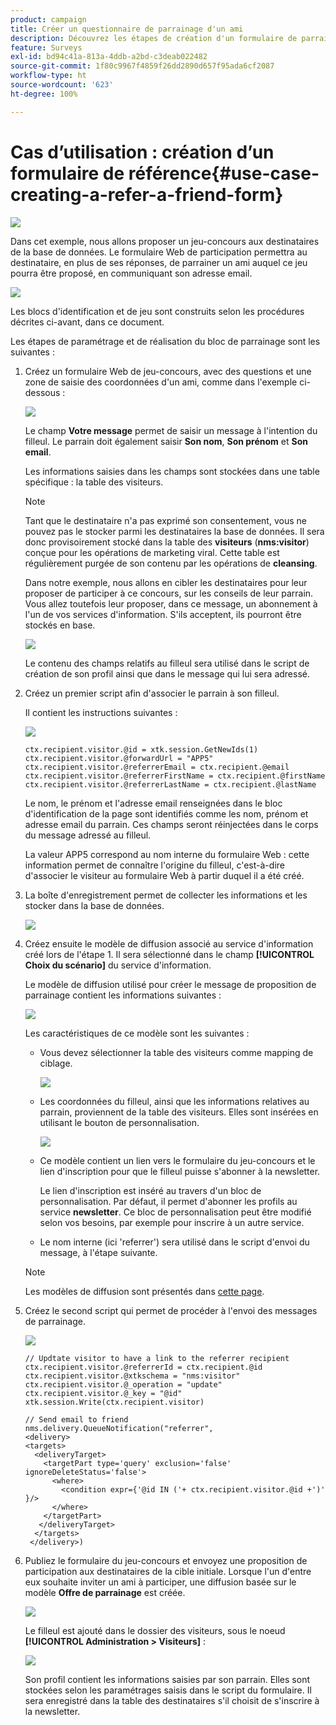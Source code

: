 ```yaml
---
product: campaign
title: Créer un questionnaire de parrainage d'un ami
description: Découvrez les étapes de création d'un formulaire de parrainage d'un ami
feature: Surveys
exl-id: bd94c41a-813a-4ddb-a2bd-c3deab022482
source-git-commit: 1f80c9967f4859f26dd2890d657f95ada6cf2087
workflow-type: ht
source-wordcount: '623'
ht-degree: 100%

---
```


# Cas d’utilisation : création d’un formulaire de référence{#use-case-creating-a-refer-a-friend-form}

![](../../assets/common.svg)

Dans cet exemple, nous allons proposer un jeu-concours aux destinataires de la base de données. Le formulaire Web de participation permettra au destinataire, en plus de ses réponses, de parrainer un ami auquel ce jeu pourra être proposé, en communiquant son adresse email.

![](assets/s_ncs_admin_survey_viral_sample_0.png)

Les blocs d&#39;identification et de jeu sont construits selon les procédures décrites ci-avant, dans ce document.

Les étapes de paramétrage et de réalisation du bloc de parrainage sont les suivantes :

1. Créez un formulaire Web de jeu-concours, avec des questions et une zone de saisie des coordonnées d&#39;un ami, comme dans l&#39;exemple ci-dessous :

   ![](assets/s_ncs_admin_survey_viral_sample_2.png)

   Le champ **Votre message** permet de saisir un message à l&#39;intention du filleul. Le parrain doit également saisir **Son nom**, **Son prénom** et **Son email**.

   Les informations saisies dans les champs sont stockées dans une table spécifique : la table des visiteurs.

   >[!NOTE]
   >
   >Tant que le destinataire n&#39;a pas exprimé son consentement, vous ne pouvez pas le stocker parmi les destinataires la base de données. Il sera donc provisoirement stocké dans la table des **visiteurs** (**nms:visitor**) conçue pour les opérations de marketing viral. Cette table est régulièrement purgée de son contenu par les opérations de **cleansing**.
   >
   >Dans notre exemple, nous allons en cibler les destinataires pour leur proposer de participer à ce concours, sur les conseils de leur parrain. Vous allez toutefois leur proposer, dans ce message, un abonnement à l&#39;un de vos services d&#39;information. S&#39;ils acceptent, ils pourront être stockés en base.

   ![](assets/s_ncs_admin_survey_viral_sample_5.png)

   Le contenu des champs relatifs au filleul sera utilisé dans le script de création de son profil ainsi que dans le message qui lui sera adressé.

1. Créez un premier script afin d&#39;associer le parrain à son filleul.

   Il contient les instructions suivantes :

   ![](assets/s_ncs_admin_survey_viral_sample_4.png)

   ```
   ctx.recipient.visitor.@id = xtk.session.GetNewIds(1)
   ctx.recipient.visitor.@forwardUrl = "APP5"
   ctx.recipient.visitor.@referrerEmail = ctx.recipient.@email
   ctx.recipient.visitor.@referrerFirstName = ctx.recipient.@firstName
   ctx.recipient.visitor.@referrerLastName = ctx.recipient.@lastName
   ```

   Le nom, le prénom et l&#39;adresse email renseignées dans le bloc d&#39;identification de la page sont identifiés comme les nom, prénom et adresse email du parrain. Ces champs seront réinjectées dans le corps du message adressé au filleul.

   La valeur APP5 correspond au nom interne du formulaire Web : cette information permet de connaître l&#39;origine du filleul, c&#39;est-à-dire d&#39;associer le visiteur au formulaire Web à partir duquel il a été créé.

1. La boîte d&#39;enregistrement permet de collecter les informations et les stocker dans la base de données.

   ![](assets/s_ncs_admin_survey_viral_sample_4b.png)

1. Créez ensuite le modèle de diffusion associé au service d&#39;information créé lors de l&#39;étape 1. Il sera sélectionné dans le champ **[!UICONTROL Choix du scénario]** du service d&#39;information.

   Le modèle de diffusion utilisé pour créer le message de proposition de parrainage contient les informations suivantes :

   ![](assets/s_ncs_admin_survey_viral_sample_7.png)

   Les caractéristiques de ce modèle sont les suivantes :

   * Vous devez sélectionner la table des visiteurs comme mapping de ciblage.

      ![](assets/s_ncs_admin_survey_viral_sample_7b.png)

   * Les coordonnées du filleul, ainsi que les informations relatives au parrain, proviennent de la table des visiteurs. Elles sont insérées en utilisant le bouton de personnalisation.

      ![](assets/s_ncs_admin_survey_viral_sample_7a.png)

   * Ce modèle contient un lien vers le formulaire du jeu-concours et le lien d&#39;inscription pour que le filleul puisse s&#39;abonner à la newsletter.

      Le lien d&#39;inscription est inséré au travers d&#39;un bloc de personnalisation. Par défaut, il permet d&#39;abonner les profils au service **newsletter**. Ce bloc de personnalisation peut être modifié selon vos besoins, par exemple pour inscrire à un autre service.

   * Le nom interne (ici &#39;referrer&#39;) sera utilisé dans le script d&#39;envoi du message, à l&#39;étape suivante.
   >[!NOTE]
   >
   >Les modèles de diffusion sont présentés dans [cette page](../../delivery/using/about-templates.md).

1. Créez le second script qui permet de procéder à l&#39;envoi des messages de parrainage.

   ![](assets/s_ncs_admin_survey_viral_sample_7c.png)

   ```
   // Updtate visitor to have a link to the referrer recipient
   ctx.recipient.visitor.@referrerId = ctx.recipient.@id
   ctx.recipient.visitor.@xtkschema = "nms:visitor"
   ctx.recipient.visitor.@_operation = "update" 
   ctx.recipient.visitor.@_key = "@id" 
   xtk.session.Write(ctx.recipient.visitor)
   
   // Send email to friend
   nms.delivery.QueueNotification("referrer",
   <delivery>
   <targets>
     <deliveryTarget>
       <targetPart type='query' exclusion='false' ignoreDeleteStatus='false'>
         <where>
           <condition expr={'@id IN ('+ ctx.recipient.visitor.@id +')' }/>
         </where>
       </targetPart>
      </deliveryTarget>
     </targets>
    </delivery>)
   ```

1. Publiez le formulaire du jeu-concours et envoyez une proposition de participation aux destinataires de la cible initiale. Lorsque l&#39;un d&#39;entre eux souhaite inviter un ami à participer, une diffusion basée sur le modèle **Offre de parrainage** est créée.

   ![](assets/s_ncs_admin_survey_viral_sample_8.png)

   Le filleul est ajouté dans le dossier des visiteurs, sous le noeud **[!UICONTROL Administration > Visiteurs]** :

   ![](assets/s_ncs_admin_survey_viral_sample_9.png)

   Son profil contient les informations saisies par son parrain. Elles sont stockées selon les paramétrages saisis dans le script du formulaire. Il sera enregistré dans la table des destinataires s&#39;il choisit de s&#39;inscrire à la newsletter.
